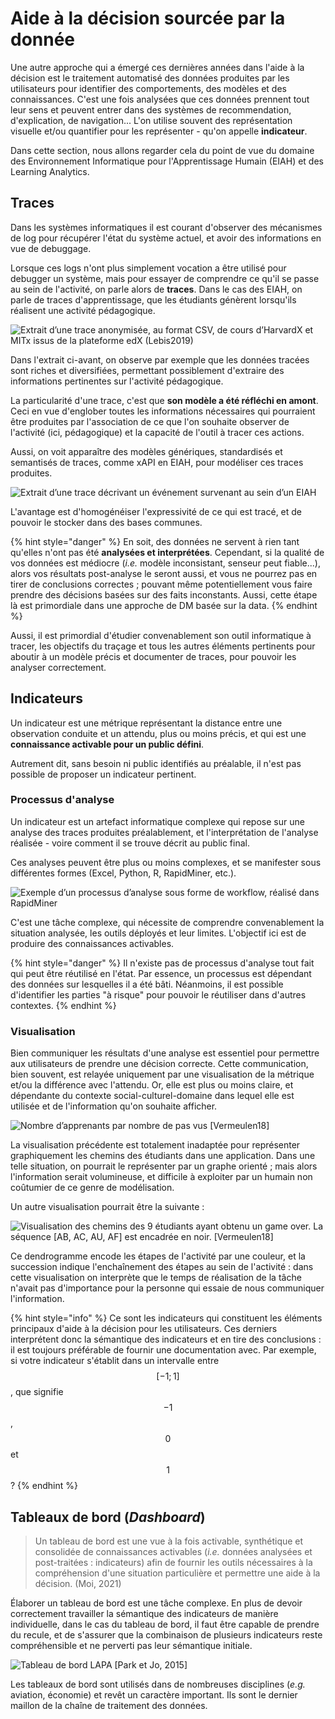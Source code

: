 # Aide à la décision sourcée par la donnée

Une autre approche qui a émergé ces dernières années dans l'aide à la décision est le traitement automatisé des données produites par les utilisateurs pour identifier des comportements, des modèles et des connaissances. C'est une fois analysées que ces données prennent tout leur sens et peuvent entrer dans des systèmes de recommendation, d'explication, de navigation... L'on utilise souvent des représentation visuelle et/ou quantifier pour les représenter - qu'on appelle **indicateur**.

Dans cette section, nous allons regarder cela du point de vue du domaine des Environnement Informatique pour l'Apprentissage Humain (EIAH) et des Learning Analytics.

## Traces
Dans les systèmes informatiques il est courant d'observer des mécanismes de log pour récupérer l'état du système actuel, et avoir des informations en vue de debuggage.

Lorsque ces logs n'ont plus simplement vocation a être utilisé pour debugger un système, mais pour essayer de comprendre ce qu'il se passe au sein de l'activité, on parle alors de **traces**. Dans le cas des EIAH, on parle de traces d'apprentissage, que les étudiants génèrent lorsqu'ils réalisent une activité pédagogique.

![Extrait d’une trace anonymisée, au format CSV, de cours d’HarvardX et MITx issus de la plateforme edX (Lebis2019)](assets/harvard_trace_example.png)

Dans l'extrait ci-avant, on observe par exemple que les données tracées sont riches et diversifiées, permettant possiblement d'extraire des informations pertinentes sur l'activité pédagogique.

La particularité d'une trace, c'est que **son modèle a été réfléchi en amont**. Ceci en vue d'englober toutes les informations nécessaires qui pourraient être produites par l'association de ce que l'on souhaite observer de l'activité (ici, pédagogique) et la capacité de l'outil à tracer ces actions.

Aussi, on voit apparaître des modèles génériques, standardisés et semantisés  de traces, comme xAPI en EIAH, pour modéliser ces traces produites.

![Extrait  d’une  trace  décrivant  un  événement  survenant  au  sein  d’un  EIAH](assets/trace_xAPI_inputleveled.png)

L'avantage est d'homogénéiser l'expressivité de ce qui est tracé, et de pouvoir le stocker dans des bases communes.

{% hint style="danger" %}
En soit, des données ne servent à rien tant qu'elles n'ont pas été **analysées et interprétées**. Cependant, si la qualité de vos données est médiocre (*i.e.* modèle inconsistant, senseur peut fiable...), alors vos résultats post-analyse le seront aussi, et vous ne pourrez pas en tirer de conclusions correctes ; pouvant même potentiellement vous faire prendre des décisions basées sur des faits inconstants. Aussi, cette étape là est primordiale dans une approche de DM basée sur la data.
{% endhint %}

Aussi, il est primordial d'étudier convenablement son outil informatique à tracer, les objectifs du traçage et tous les autres éléments pertinents pour aboutir à un modèle précis et documenter de traces, pour pouvoir les analyser correctement.

## Indicateurs

Un indicateur est une métrique représentant la distance entre une observation conduite et un attendu, plus ou moins précis, et qui est une **connaissance activable pour un public défini**.

Autrement dit, sans besoin ni public identifiés au préalable, il n'est pas possible de proposer un indicateur pertinent.

### Processus d'analyse

Un indicateur est un artefact informatique complexe qui repose sur une analyse des traces produites préalablement, et l'interprétation de l'analyse réalisée - voire comment il se trouve décrit au public final.

Ces analyses peuvent être plus ou moins complexes, et se manifester sous différentes formes (Excel, Python, R, RapidMiner, etc.).

![Exemple d’un processus d’analyse sous forme de workflow, réalisé dans RapidMiner](assets/rapidminer2.png)

C'est une tâche complexe, qui nécessite de comprendre convenablement la situation analysée, les outils déployés et leur limites. L'objectif ici est de produire des connaissances activables.

{% hint style="danger" %}
Il n'existe pas de processus d'analyse tout fait qui peut être réutilisé en l'état. Par essence, un processus est dépendant des données sur lesquelles il a été bâti. Néanmoins, il est possible d'identifier les parties "à risque" pour pouvoir le réutiliser dans d'autres contextes.
{% endhint %}

### Visualisation

Bien communiquer les résultats d'une analyse est essentiel pour permettre aux utilisateurs de prendre une décision correcte. Cette communication, bien souvent, est relayée uniquement par une visualisation de la métrique et/ou la différence avec l'attendu. Or, elle est plus ou moins claire, et dépendante du contexte social-culturel-domaine dans lequel elle est utilisée et de l'information qu'on souhaite afficher.

![Nombre d’apprenants par nombre de pas vus [Vermeulen18]](assets/indic1.png)

La visualisation précédente est totalement inadaptée pour représenter graphiquement les chemins des étudiants dans une application. Dans une telle situation, on pourrait le représenter par un graphe orienté ; mais alors l'information serait volumineuse, et difficile à exploiter par un humain non coûtumier de ce genre de modélisation.

Un autre visualisation pourrait être la suivante :

![Visualisation des chemins des 9 étudiants ayant obtenu un game over. La séquence [AB, AC, AU, AF] est encadrée en noir. [Vermeulen18]](assets/indic2.png)

Ce dendrogramme encode les étapes de l'activité par une couleur, et la succession indique l'enchaînement des étapes au sein de l'activité : dans cette visualisation on interprète que le temps de réalisation de la tâche n'avait pas d'importance pour la personne qui essaie de nous communiquer l'information.

{% hint style="info" %}
Ce sont les indicateurs qui constituent les éléments principaux d'aide à la décision pour les utilisateurs. Ces derniers interprétent donc la sémantique des indicateurs et en tire des conclusions : il est toujours préférable de fournir une documentation avec. Par exemple, si votre indicateur s'établit dans un intervalle entre $$[-1;1]$$, que signifie  $$-1$$, $$0$$ et $$1$$ ?
{% endhint %}

## Tableaux de bord (*Dashboard*)

> Un tableau de bord est une vue à la fois activable, synthétique et consolidée de connaissances activables (*i.e.* données analysées et post-traitées : indicateurs) afin de fournir les outils nécessaires à la compréhension d'une situation particulière et permettre une aide à la décision. (Moi, 2021)

Élaborer un tableau de bord est une tâche complexe. En plus de devoir correctement travailler la sémantique des indicateurs de manière individuelle, dans le cas du tableau de bord, il faut être capable de prendre du recule, et de s'assurer que la combinaison de plusieurs indicateurs reste compréhensible et ne perverti pas leur sémantique initiale.

![Tableau de bord LAPA [Park et Jo, 2015]](assets/dashboard.png)

Les tableaux de bord sont utilisés dans de nombreuses disciplines (*e.g.* aviation, économie) et revêt un caractère important. Ils sont le dernier maillon de la chaîne de traitement des données.